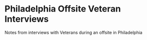 # Philadelphia Offsite Veteran Interviews

Notes from interviews with Veterans during an offsite in Philadelphia
